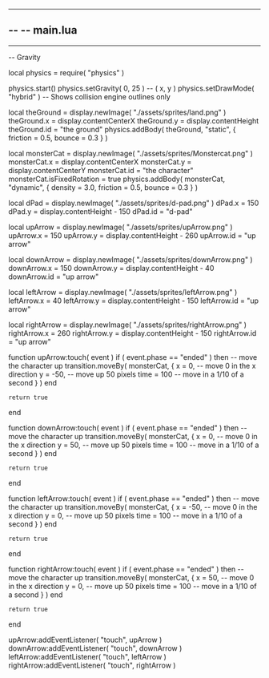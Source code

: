 -----------------------------------------------------------------------------------------
--
-- main.lua
--
-----------------------------------------------------------------------------------------

-- Gravity

local physics = require( "physics" )

physics.start()
physics.setGravity( 0, 25 ) -- ( x, y )
physics.setDrawMode( "hybrid" )   -- Shows collision engine outlines only

local theGround = display.newImage( "./assets/sprites/land.png" )
theGround.x = display.contentCenterX
theGround.y = display.contentHeight
theGround.id = "the ground"
physics.addBody( theGround, "static", { 
    friction = 0.5, 
    bounce = 0.3 
    } )

local monsterCat = display.newImage( "./assets/sprites/Monstercat.png" )
monsterCat.x = display.contentCenterX
monsterCat.y = display.contentCenterY
monsterCat.id = "the character"
monsterCat.isFixedRotation = true
physics.addBody( monsterCat, "dynamic", { 
    density = 3.0, 
    friction = 0.5, 
    bounce = 0.3 
    } )

local dPad = display.newImage( "./assets/sprites/d-pad.png" )
dPad.x = 150
dPad.y = display.contentHeight - 150
dPad.id = "d-pad"

local upArrow = display.newImage( "./assets/sprites/upArrow.png" )
upArrow.x = 150
upArrow.y = display.contentHeight - 260
upArrow.id = "up arrow"

local downArrow = display.newImage( "./assets/sprites/downArrow.png" )
downArrow.x = 150
downArrow.y = display.contentHeight - 40
downArrow.id = "up arrow"

local leftArrow = display.newImage( "./assets/sprites/leftArrow.png" )
leftArrow.x = 40
leftArrow.y = display.contentHeight - 150
leftArrow.id = "up arrow"

local rightArrow = display.newImage( "./assets/sprites/rightArrow.png" )
rightArrow.x = 260
rightArrow.y = display.contentHeight - 150
rightArrow.id = "up arrow"
 
function upArrow:touch( event )
    if ( event.phase == "ended" ) then
        -- move the character up
        transition.moveBy( monsterCat, { 
        	x = 0, -- move 0 in the x direction 
        	y = -50, -- move up 50 pixels
        	time = 100 -- move in a 1/10 of a second
        	} )
    end

    return true
end

function downArrow:touch( event )
    if ( event.phase == "ended" ) then
        -- move the character up
        transition.moveBy( monsterCat, { 
        	x = 0, -- move 0 in the x direction 
        	y = 50, -- move up 50 pixels
        	time = 100 -- move in a 1/10 of a second
        	} )
    end

    return true
end

function leftArrow:touch( event )
    if ( event.phase == "ended" ) then
        -- move the character up
        transition.moveBy( monsterCat, { 
        	x = -50, -- move 0 in the x direction 
        	y = 0, -- move up 50 pixels
        	time = 100 -- move in a 1/10 of a second
        	} )
    end

    return true
end

function rightArrow:touch( event )
    if ( event.phase == "ended" ) then
        -- move the character up
        transition.moveBy( monsterCat, { 
        	x = 50, -- move 0 in the x direction 
        	y = 0, -- move up 50 pixels
        	time = 100 -- move in a 1/10 of a second
        	} )
    end

    return true
end

upArrow:addEventListener( "touch", upArrow )
downArrow:addEventListener( "touch", downArrow )
leftArrow:addEventListener( "touch", leftArrow )
rightArrow:addEventListener( "touch", rightArrow )
